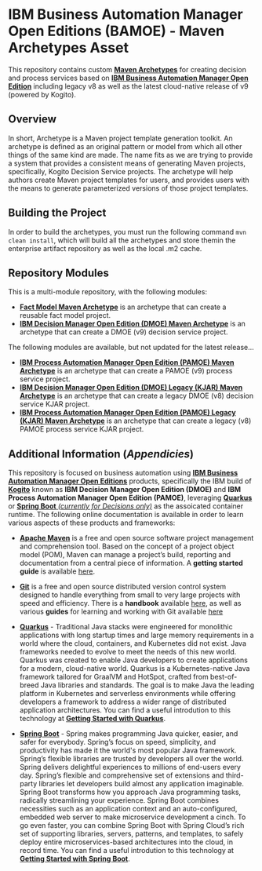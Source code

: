 # IBM Business Automation Manager Open Editions (BAMOE) - Maven Archetypes Asset

This repository contains custom [**Maven Archetypes**](https://maven.apache.org/guides/introduction/introduction-to-archetypes.html) for creating decision and process services based on [**IBM Business Automation Manager Open Edition**](https://www.ibm.com/docs/en/ibamoe/9.2.x) including legacy v8 as well as the latest cloud-native release of v9 (powered by Kogito).

## Overview
In short, Archetype is a Maven project template generation toolkit. An archetype is defined as an original pattern or model from which all other things of the same kind are made. The name fits as we are trying to provide a system that provides a consistent means of generating Maven projects, specifically, Kogito Decision Service projects. The archetype will help authors create Maven project templates for users, and provides users with the means to generate parameterized versions of those project templates.

## Building the Project
In order to build the archetypes, you must run the following command `mvn clean install`, which will build all the archetypes and store themin the enterprise artifact repository as well as the local .m2 cache. 

## Repository Modules
This is a multi-module repository, with the following modules:

- [**Fact Model Maven Archetype**](./fact-model-maven-archetype) is an archetype that can create a reusable fact model project. 
- [**IBM Decision Manager Open Edition (DMOE) Maven Archetype**](./dmoe-maven-archetype) is an archetype that can create a DMOE (v9) decision service project. 

The following modules are available, but not updated for the latest release...

- [**IBM Process Automation Manager Open Edition (PAMOE) Maven Archetype**](./pamoe-maven-archetype) is an archetype that can create a PAMOE (v9) process service project. 
- [**IBM Decision Manager Open Edition (DMOE) Legacy (KJAR) Maven Archetype**](./dmoe-legacy-maven-archetype) is an archetype that can create a legacy DMOE (v8) decision service KJAR project. 
- [**IBM Process Automation Manager Open Edition (PAMOE) Legacy (KJAR) Maven Archetype**](./pamoe-legacy-maven-archetype) is an archetype that can create a legacy (v8) PAMOE process service KJAR project.

## Additional Information (*Appendicies*)
This repository is focused on business automation using [**IBM Business Automation Manager Open Editions**](https://www.ibm.com/docs/en/ibamoe/9.2.x) products, specifically the IBM build of [**Kogito**](https://kogito.kie.org/) known as **IBM Decision Manager Open Edition (DMOE)** and **IBM Process Automation Manager Open Edition (PAMOE)**, leveraging [**Quarkus**](https://quarkus.io/) or [**Spring Boot** _(currently for Decisions only)_](https://spring.io/) as the assoicated container runtime.  The following online documentation is available in order to learn various aspects of these products and frameworks:

- [**Apache Maven**](https://maven.apache.org/) is a free and open source software project management and comprehension tool. Based on  the concept of a project object model (POM), Maven can manage a project’s build, reporting and documentation from a central piece of  information. A **getting started guide** is available [here](http://maven.apache.org/guides/getting-started/).

- [**Git**](https://git-scm.com//) is a free and open source distributed version control system designed to handle everything from small to very large projects with speed and efficiency. There is a **handbook** available [here](https://guides.github.com/introduction/git-handbook/), as well as various **guides** for learning and working with Git available [here](https://guides.github.com/)

- [**Quarkus**](https://quarkus.io/) - Traditional Java stacks were engineered for monolithic applications with long startup times and large memory requirements in a world where the cloud, containers, and Kubernetes did not exist. Java frameworks needed to evolve to meet the needs of this new world.  Quarkus was created to enable Java developers to create applications for a modern, cloud-native world. Quarkus is a Kubernetes-native Java framework tailored for GraalVM and HotSpot, crafted from best-of-breed Java libraries and standards. The goal is to make Java the leading platform in Kubernetes and serverless environments while offering developers a framework to address a wider range of distributed application architectures.  You can find a useful introdution to this technology at [**Getting Started with Quarkus**](https://quarkus.io/get-started/).

- [**Spring Boot**](https://spring.io/) - Spring makes programming Java quicker, easier, and safer for everybody. Spring’s focus on speed, simplicity, and productivity has made it the world's most popular Java framework.  Spring’s flexible libraries are trusted by developers all over the world. Spring delivers delightful experiences to millions of end-users every day.  Spring’s flexible and comprehensive set of extensions and third-party libraries let developers build almost any application imaginable.  Spring Boot transforms how you approach Java programming tasks, radically streamlining your experience. Spring Boot combines necessities such as an application context and an auto-configured, embedded web server to make microservice development a cinch. To go even faster, you can combine Spring Boot with Spring Cloud’s rich set of supporting libraries, servers, patterns, and templates, to safely deploy entire microservices-based architectures into the cloud, in record time.  You can find a useful introdution to this technology at [**Getting Started with Spring Boot**](https://spring.io/quickstart).

